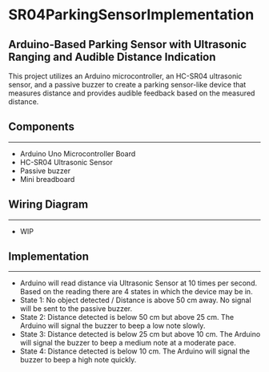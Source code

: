 # SR04ParkingSensorImplementation

## Arduino-Based Parking Sensor with Ultrasonic Ranging and Audible Distance Indication

This project utilizes an Arduino microcontroller, an HC-SR04 ultrasonic sensor, and a passive buzzer to create a parking sensor-like device that measures distance and provides audible feedback based on the measured distance.

## Components
---
- Arduino Uno Microcontroller Board
- HC-SR04 Ultrasonic Sensor
- Passive buzzer
- Mini breadboard

## Wiring Diagram
---
- WIP

## Implementation
---
- Arduino will read distance via Ultrasonic Sensor at 10 times per second. Based on the reading there are 4 states in which the device may be in.
- State 1: No object detected / Distance is above 50 cm away. No signal will be sent to the passive buzzer.
- State 2: Distance detected is below 50 cm but above 25 cm. The Arduino will signal the buzzer to beep a low note slowly.
- State 3: Distance detected is below 25 cm but above 10 cm. The Arduino will signal the buzzer to beep a medium note at a moderate pace.
- State 4: Distance detected is below 10 cm. The Arduino will signal the buzzer to beep a high note quickly.
